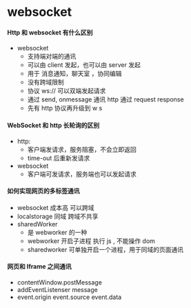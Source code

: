 # websocket

#### Http 和 websocket 有什么区别

- websocket
  - 支持端对端的通讯
  - 可以由 client 发起，也可以由 server 发起
  - 用于 消息通知，聊天室 ，协同编辑
  - 没有跨域限制
  - 协议 ws:// 可以双端发起请求
  - 通过 send, onmessage 通讯 http 通过 request response
  - 先有 http 协议再升级到 w s

#### WebSocket 和 http 长轮询的区别

- http:
  - 客户端发请求，服务阻塞，不会立即返回
  - time-out 后重新发请求
- websocket
  - 客户端可发请求，服务端也可以发起请求

#### 如何实现网页的多标签通讯

- websocket 成本高 可以跨域
- localstorage 同域 跨域不共享
- sharedWorker
  - 是 webworker 的一种
  - webworker 开启子进程 执行 js , 不能操作 dom
  - sharedworker 可单独开启一个进程，用于同域的页面通讯

#### 网页和 Iframe 之间通讯

- contentWindow.postMessage
- addEventListenser message
- event.origin event.source event.data
